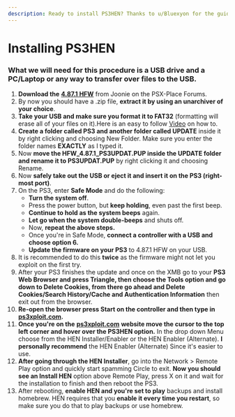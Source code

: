 ```yaml
---
description: Ready to install PS3HEN? Thanks to u/Bluexyon for the guide!
---
```


# Installing PS3HEN

### What we will need for this procedure is a USB drive and a PC/Laptop or any way to transfer over files to the USB.

1. **Download the** [**4.87.1 HFW**](https://www.psx-place.com/threads/4-87-1-hfw-hybrid-firmware.31958/) from Joonie on the PSX-Place Forums.
2. By now you should have a .zip file, **extract it by using an unarchiver of your choice**.
3. **Take your USB and make sure you format it to FAT32** \(formatting will erase all of your files on it\).Here is an easy to follow [Video](https://www.youtube.com/watch?v=H5-yogh6m4M) on how to.
4. **Create a folder called PS3 and another folder called UPDATE** inside it by right clicking and choosing New Folder. Make sure you enter the folder names **EXACTLY** as I typed it.
5. Now **move the HFW\_4.87.1\_PS3UPDAT.PUP inside the UPDATE folder and rename it to PS3UPDAT.PUP** by right clicking it and choosing Rename.
6. Now **safely take out the USB or eject it and insert it on the PS3 \(right-most port\)**.
7. On the PS3, enter **Safe Mode** and do the following:
   * **Turn the system off**.
   * Press the power button, but **keep holding**, even past the first beep.
   * **Continue to hold as the system beeps** again.
   * **Let go when the system double-beeps** and shuts off.
   * Now, **repeat the above steps.**
   * Once you're in Safe Mode, **connect a controller with a USB and choose option 6.**
   * **Update the firmware on your PS3** to 4.87.1 HFW on your USB.
8. It is recommended to do this **twice** as the firmware might not let you exploit on the first try.
9. After your PS3 finishes the update and once on the XMB go to your **PS3 Web Browser and press Triangle, then choose the Tools option and go down to Delete Cookies, from there go ahead and Delete Cookies/Search History/Cache and Authentication Information** then exit out from the browser.
10. **Re-open the browser press Start on the controller and then type in** [**ps3xploit.com**](https://ps3xploit.com/)**.**
11. **Once you're on the** [**ps3xploit.com**](https://ps3xploit.com/) **website move the cursor to the top left corner and hover over the PS3HEN option.** In the drop down Menu choose from the HEN Installer/Enabler or the HEN Enabler \(Alternate\). **I personally recommend** the HEN Enabler \(Alternate\) Since it's easier to use.
12. **After going through the HEN Installer**, go into the Network &gt; Remote Play option and quickly start spamming Circle to exit. **Now you should see an Install HEN** option above Remote Play, press X on it and wait for the installation to finish and then reboot the PS3.
13. After rebooting, **enable HEN and you're set to play** backups and install homebrew. HEN requires that you **enable it every time you restart**, so make sure you do that to play backups or use homebrew.

